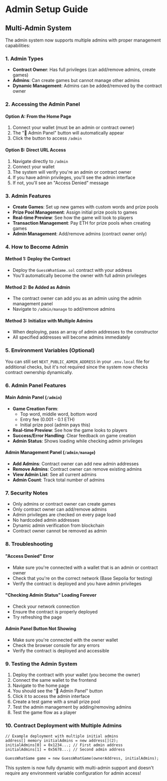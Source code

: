 # Admin Setup Guide

## Multi-Admin System

The admin system now supports multiple admins with proper management capabilities:

### 1. **Admin Types**

- **Contract Owner**: Has full privileges (can add/remove admins, create games)
- **Admins**: Can create games but cannot manage other admins
- **Dynamic Management**: Admins can be added/removed by the contract owner

### 2. **Accessing the Admin Panel**

#### Option A: From the Home Page

1. Connect your wallet (must be an admin or contract owner)
2. The "👑 Admin Panel" button will automatically appear
3. Click the button to access `/admin`

#### Option B: Direct URL Access

1. Navigate directly to `/admin`
2. Connect your wallet
3. The system will verify you're an admin or contract owner
4. If you have admin privileges, you'll see the admin interface
5. If not, you'll see an "Access Denied" message

### 3. **Admin Features**

- **Create Games**: Set up new games with custom words and prize pools
- **Prize Pool Management**: Assign initial prize pools to games
- **Real-time Preview**: See how the game will look to players
- **Transaction Management**: Pay ETH for prize pools when creating games
- **Admin Management**: Add/remove admins (contract owner only)

### 4. **How to Become Admin**

#### Method 1: Deploy the Contract

- Deploy the `GuessWhatGame.sol` contract with your address
- You'll automatically become the owner with full admin privileges

#### Method 2: Be Added as Admin

- The contract owner can add you as an admin using the admin management panel
- Navigate to `/admin/manage` to add/remove admins

#### Method 3: Initialize with Multiple Admins

- When deploying, pass an array of admin addresses to the constructor
- All specified addresses will become admins immediately

### 5. **Environment Variables (Optional)**

You can still set `NEXT_PUBLIC_ADMIN_ADDRESS` in your `.env.local` file for additional checks, but it's not required since the system now checks contract ownership dynamically.

### 6. **Admin Panel Features**

#### Main Admin Panel (`/admin`)

- **Game Creation Form**:
  - Top word, middle word, bottom word
  - Entry fee (0.001 - 0.1 ETH)
  - Initial prize pool (admin pays this)
- **Real-time Preview**: See how the game looks to players
- **Success/Error Handling**: Clear feedback on game creation
- **Admin Status**: Shows loading while checking admin privileges

#### Admin Management Panel (`/admin/manage`)

- **Add Admins**: Contract owner can add new admin addresses
- **Remove Admins**: Contract owner can remove existing admins
- **View Admin List**: See all current admins
- **Admin Count**: Track total number of admins

### 7. **Security Notes**

- Only admins or contract owner can create games
- Only contract owner can add/remove admins
- Admin privileges are checked on every page load
- No hardcoded admin addresses
- Dynamic admin verification from blockchain
- Contract owner cannot be removed as admin

### 8. **Troubleshooting**

#### "Access Denied" Error

- Make sure you're connected with a wallet that is an admin or contract owner
- Check that you're on the correct network (Base Sepolia for testing)
- Verify the contract is deployed and you have admin privileges

#### "Checking Admin Status" Loading Forever

- Check your network connection
- Ensure the contract is properly deployed
- Try refreshing the page

#### Admin Panel Button Not Showing

- Make sure you're connected with the owner wallet
- Check the browser console for any errors
- Verify the contract is deployed and accessible

### 9. **Testing the Admin System**

1. Deploy the contract with your wallet (you become the owner)
2. Connect the same wallet to the frontend
3. Navigate to the home page
4. You should see the "👑 Admin Panel" button
5. Click it to access the admin interface
6. Create a test game with a small prize pool
7. Test the admin management by adding/removing admins
8. Test the game flow as a player

### 10. **Contract Deployment with Multiple Admins**

```solidity
// Example deployment with multiple initial admins
address[] memory initialAdmins = new address[](2);
initialAdmins[0] = 0x1234...; // First admin address
initialAdmins[1] = 0x5678...; // Second admin address

GuessWhatGame game = new GuessWhatGame(ownerAddress, initialAdmins);
```

This system is now fully dynamic with multi-admin support and doesn't require any environment variable configuration for admin access!
